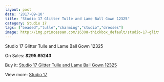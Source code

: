 ```yaml
---
layout: post
date: '2017-09-10'
title: "Studio 17 Glitter Tulle and Lame Ball Gown 12325"
category: Studio 17
tags: ["beaded","tulle","charming","studio","dresses"]
image: http://img.princessan.com/16308-thickbox_default/studio-17-glitter-tulle-and-lame-ball-gown-12325.jpg
---
```

Studio 17 Glitter Tulle and Lame Ball Gown 12325

On Sales: **$295.65243**
<a href="https://www.princessan.com/en/studio-17/7693-studio-17-glitter-tulle-and-lame-ball-gown-12325.html"><amp-img layout="responsive" width="600" height="600" src="//img.princessan.com/16308-thickbox_default/studio-17-glitter-tulle-and-lame-ball-gown-12325.jpg" alt="Studio 17 Glitter Tulle and Lame Ball Gown 12325 0" /></a>
<a href="https://www.princessan.com/en/studio-17/7693-studio-17-glitter-tulle-and-lame-ball-gown-12325.html"><amp-img layout="responsive" width="600" height="600" src="//img.princessan.com/16309-thickbox_default/studio-17-glitter-tulle-and-lame-ball-gown-12325.jpg" alt="Studio 17 Glitter Tulle and Lame Ball Gown 12325 1" /></a>

Buy it: [Studio 17 Glitter Tulle and Lame Ball Gown 12325](https://www.princessan.com/en/studio-17/7693-studio-17-glitter-tulle-and-lame-ball-gown-12325.html "Studio 17 Glitter Tulle and Lame Ball Gown 12325")

View more: [Studio 17](https://www.princessan.com/en/62-studio-17 "Studio 17")